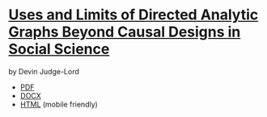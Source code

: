 # [Uses and Limits of Directed Analytic Graphs Beyond Causal Designs in Social Science](https://judgelord.github.io/dags/dags-paper.pdf)

by Devin Judge-Lord

- [PDF](https://judgelord.github.io/dags/dags-paper.pdf)
- [DOCX](https://judgelord.github.io/dags/dags-paper.docx)
- [HTML](https://judgelord.github.io/dags/dags-paper.html) (mobile friendly)
